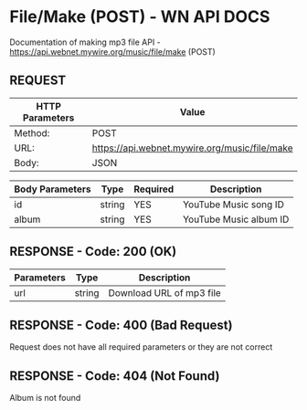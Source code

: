 # File/Make (POST) - WN API DOCS

Documentation of making mp3 file  API - https://api.webnet.mywire.org/music/file/make (POST)

## REQUEST

| **HTTP Parameters** | **Value**                                     |
|---------------------|-----------------------------------------------|
| Method:             | POST                                          |
| URL:                | https://api.webnet.mywire.org/music/file/make |
| Body:               | JSON                                          |

| **Body Parameters** | **Type** | **Required** | **Description**        |
|---------------------|----------|--------------|------------------------|
| id                  | string   | YES          | YouTube Music song ID  |
| album               | string   | YES          | YouTube Music album ID |

## RESPONSE - Code: 200 (OK)

| **Parameters** | **Type** | **Description**          |
|----------------|----------|--------------------------|
| url            | string   | Download URL of mp3 file |

## RESPONSE - Code: 400 (Bad Request)

Request does not have all required parameters or they are not correct

## RESPONSE - Code: 404 (Not Found)

Album is not found